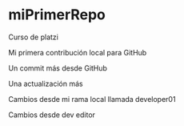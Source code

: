 # miPrimerRepo

Curso de platzi

Mi primera contribución local para GitHub

Un commit más desde GitHub

Una actualización más

Cambios desde mi rama local llamada developer01

Cambios desde dev editor
